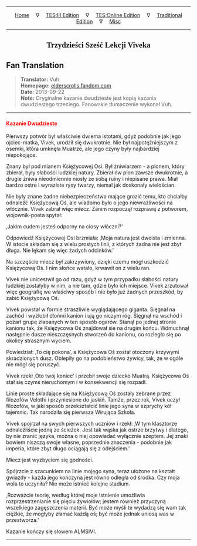 
---

<!-- Jekyll Page Links -->

<center>
<a href="../../../../../index.html">Home</a>
&emsp;&nabla;&emsp;
<a href="../../../../index-tes3.html">TES:III Edition</a>
&emsp;&nabla;&emsp;
<a href="../../../../index-teso.html">TES:Online Edition</a>
&emsp;&nabla;&emsp;
<a href="../../../../index-traditional.html">Traditional Edition</a>
&emsp;&nabla;&emsp;
<a href="../../../../index-misc.html">Misc</a>
</center>

<!-- Markdown Body Below: -->

---

<center>
<h2><span style="font-family:Georgia">Trzydzieści Sześć Lekcji Viveka</span></h2>
</center>

## Fan Translation

> __Translator:__ Vuh\
> __Homepage:__ [elderscrolls.fandom.com][1]\
> __Date:__ 2013-09-22\
> __Note:__ Oryginalne kazanie dwudzieste jest kopią kazania dwudziestego trzeciego. Fanowskie tłumaczenie wykonał Vuh.

[1]: https://elderscrolls.fandom.com/pl/wiki/36_Lekcji_Viveka,_Kazanie_20_(Morrowind)

---

#### <span style="color:red">Kazanie Dwudzieste</span>

Pierwszy potwór był właściwie dwiema istotami, gdyż podobnie jak jego ojciec-matka, Vivek, urodził się dwukrotnie. Nie był najpotężniejszym z ósemki, która umknęła Muatrze, ale jego czyny były najbardziej niepokojące.

Znany był pod mianem Księżycowej Osi. Był żniwiarzem - a plonem, który zbierał, były słabości ludzkiej natury. Zbierał ów plon zawsze dwukrotnie, a drugie żniwa nieodmiennie niosły ze sobą ruiny i niepisane prawa. Miał bardzo ostre i wyraziste rysy twarzy, niemal jak doskonały wielościan.

Nie były znane żadne niebezpieczeństwa mające grozić temu, kto chciałby odnaleźć Księżycową Oś, ale wiadomo było o jego niewrażliwości na włócznie. Vivek zabrał więc miecz. Zanim rozpoczął rozprawę z potworem, wojownik-poeta spytał:

‚Jakim cudem jesteś odporny na ciosy włóczni?’

Odpowiedź Księżycowej Osi brzmiała: ‚Moja natura jest dwoista i zmienna. W istocie składam się z wielu prostych linii, z których żadna nie jest zbyt długa. Nie lękam się więc żadych odcinków.’

Na szczęście miecz był zakrzywiony, dzięki czemu mógł uszkodzić Księżycową Oś. I nim słońce wstało, krwawił on z wielu ran.

Vivek nie unicestwił go od razu, gdyż w tym przypadku słabości natury ludzkiej zostałyby w nim, a nie tam, gdzie było ich miejsce. Vivek zrzutował więc geografię we właściwy sposób i nie było już żadnych przeszkód, by zabić Księżycową Oś.

Vivek powstał w formie straszliwie wyglądającego giganta. Sięgnał na zachód i wyżłobił dłońmi kanion i ują go niczym róg. Sięgnął na wschód i pożarł grupę złapanych w ten sposób ogarów. Stanął po jednej stronie kanionu tak, że Księżycowa Oś znajdował sie na drugim końcu. Wdmuchnął następnie dusze nieszczęsnych stworzeń do kanionu, co rozległo się po okolicy strasznym wyciem.

Powiedział: ‚To cię pokona’, a Księżycowa Oś został otoczony krzywymi skradzionych dusz. Oblepiły go na podobieństwo żywicy, tak, że w ogóle nie mógł się poruszyć.

Vivek rzekł ‚Oto twój koniec’ i przebił swoje dziecko Muatrą. Księżycowa Oś stał się czymś nieruchomym i w konsekwencji się rozpadł.

Linie proste składające się na Księżycową Oś zostały zebrane przez filozofów Velothi i przyniesione do jaskiń. Tamże, przez rok, Vivek uczył filozofów, w jaki sposób przekształcić linie jego syna w szprychy kół tajemnic. Tak narodziła się pierwsza Wirująca Szkoła.

Vivek spojrzał na swych pierwszych uczniów i rzekł: ‚W tym klasztorze odnaleźliście jedną ze ścieżek. Jest tak wąska jak ostrze brzytwy i dlatego, by nie zranić języka, można o niej opowiadać wyłącznie szeptem. Jej znaki bowiem niszczą swoje własne, poprzednie znaczenia - podobnie jak imperia, które zbyt długo ociągają się z odejściem.’

Miecz jest wyzbyciem się godności.

Spójrzcie z szacunkiem na linie mojego syna, teraz ułożone na kształt gwiazdy - każda jego kończyna jest równo odległa od środka. Czy moja wola to uczyniła? Nie może istnieć kolejne stadium.

‚Rozważcie teorię, według której moje istnienie umożliwia rozprzestrzenianie się pięciu żywiołów; jestem również przyczyną wszelkiego zagęszczenia materii. Być może myśli te wydadzą się wam tak ciężkie, że mogłyby złamać każdą oś; być może jednak uniosą was w przestworza.’

Kazanie kończy się słowem ALMSIVI.

---
